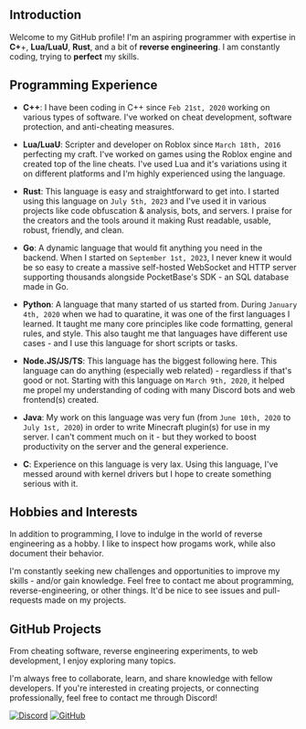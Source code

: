 ## Introduction

Welcome to my GitHub profile! I'm an aspiring programmer with expertise in **C+**+, **Lua/LuaU**, **Rust**, and a bit of **reverse engineering**. I am constantly coding, trying to **perfect** my skills.

## Programming Experience
- **C++**: I have been coding in C++ since `Feb 21st, 2020` working on various types of software. I've worked on cheat development, software protection, and anti-cheating measures.

- **Lua/LuaU**: Scripter and developer on Roblox since `March 18th, 2016` perfecting my craft. I've worked on games using the Roblox engine and created top of the line cheats. I've used Lua and it's variations using it on different platforms and I'm highly experienced using the language.

- **Rust**: This language is easy and straightforward to get into. I started using this language on `July 5th, 2023` and I've used it in various projects like code obfuscation & analysis, bots, and servers. I praise for the creators and the tools around it making Rust readable, usable, robust, friendly, and clean. 

- **Go**: A dynamic language that would fit anything you need in the backend. When I started on `September 1st, 2023`, I never knew it would be so easy to create a massive self-hosted WebSocket and HTTP server supporting thousands alongside PocketBase's SDK - an SQL database made in Go.

- **Python**: A language that many started of us started from. During `January 4th, 2020` when we had to quaratine, it was one of the first languages I learned. It taught me many core principles like code formatting, general rules, and style. This also taught me that languages have different use cases - and I use this language for short scripts or tasks.

- **Node.JS/JS/TS**: This language has the biggest following here. This language can do anything (especially web related) - regardless if that's good or not. Starting with this language on `March 9th, 2020`, it helped me propel my understanding of coding with many Discord bots and web frontend(s) created.

- **Java**: My work on this language was very fun (from `June 10th, 2020` to `July 1st, 2020`) in order to write Minecraft plugin(s) for use in my server. I can't comment much on it - but they worked to boost productivity on the server and the general experience.

- **C**: Experience on this language is very lax. Using this language, I've messed around with kernel drivers but I hope to create something serious with it. 

## Hobbies and Interests

In addition to programming, I love to indulge in the world of reverse engineering as a hobby. I like to inspect how progams work, while also document their behavior. 

I'm constantly seeking new challenges and opportunities to improve my skills - and/or gain knowledge. Feel free to contact me about programming, reverse-engineering, or other things. It'd be nice to see issues and pull-requests made on my projects.

## GitHub Projects

From cheating software, reverse engineering experiments, to web development, I enjoy exploring many topics.

I'm always free to collaborate, learn, and share knowledge with fellow developers. If you're interested in creating projects, or connecting professionally, feel free to contact me through Discord!

[![Discord](https://img.shields.io/badge/-Discord-white?logo=Discord)](https://discord.com/users/325849904570302469)
[![GitHub](https://img.shields.io/badge/-GitHub-black?logo=github)](https://github.com/Blastbrean)
